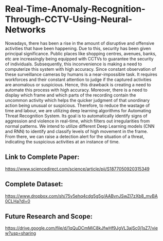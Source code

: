 # Real-Time-Anomaly-Recognition-Through-CCTV-Using-Neural-Networks

Nowadays, there has been a rise in the amount of disruptive and offensive activities that have been happening. Due to this, security has been given principal significance. Public places like shopping centres, avenues, banks, etc are increasingly being equipped with CCTVs to guarantee the security of individuals. Subsequently, this inconvenience is making a need to computerize this system with high accuracy. Since constant observation of these surveillance cameras by humans is a near-impossible task. It requires workforces and their constant attention to judge if the captured activities are anomalous or suspicious. Hence, this drawback is creating a need to automate this process with high accuracy. Moreover, there is a need to display which frame and which parts of the recording contain the uncommon activity which helps the quicker judgment of that unordinary action being unusual or suspicious. Therefore, to reduce the wastage of time and labour, we are utilizing deep learning algorithms for Automating Threat Recognition System. Its goal is to automatically identify signs of aggression and violence in real-time, which filters out irregularities from normal patterns. We intend to utilize different Deep Learning models (CNN and RNN) to identify and classify levels of high movement in the frame. From there, we can raise a detection alert for the situation of a threat, indicating the suspicious activities at an instance of time.

## Link to Complete Paper:

https://www.sciencedirect.com/science/article/pii/S1877050920315349

## Complete Dataset:

https://www.dropbox.com/sh/75v5ehq4cdg5g5g/AABvnJSwZI7zXb8_myBA0CLHa?dl=0

## Future Research and Scope:

https://drive.google.com/file/d/1qQuDCmMiC8kJfwHf9JgVL3ajSc0j1sZ7/view?usp=sharing
